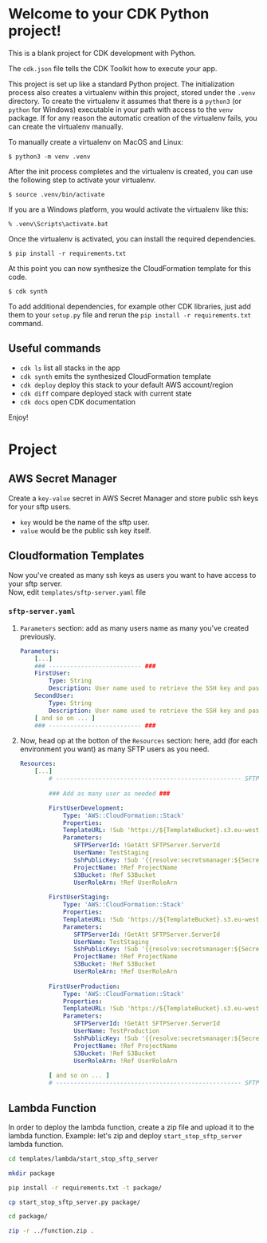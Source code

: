 
# Welcome to your CDK Python project!

This is a blank project for CDK development with Python.

The `cdk.json` file tells the CDK Toolkit how to execute your app.

This project is set up like a standard Python project.  The initialization
process also creates a virtualenv within this project, stored under the `.venv`
directory.  To create the virtualenv it assumes that there is a `python3`
(or `python` for Windows) executable in your path with access to the `venv`
package. If for any reason the automatic creation of the virtualenv fails,
you can create the virtualenv manually.

To manually create a virtualenv on MacOS and Linux:

```
$ python3 -m venv .venv
```

After the init process completes and the virtualenv is created, you can use the following
step to activate your virtualenv.

```
$ source .venv/bin/activate
```

If you are a Windows platform, you would activate the virtualenv like this:

```
% .venv\Scripts\activate.bat
```

Once the virtualenv is activated, you can install the required dependencies.

```
$ pip install -r requirements.txt
```

At this point you can now synthesize the CloudFormation template for this code.

```
$ cdk synth
```

To add additional dependencies, for example other CDK libraries, just add
them to your `setup.py` file and rerun the `pip install -r requirements.txt`
command.

## Useful commands

 * `cdk ls`          list all stacks in the app
 * `cdk synth`       emits the synthesized CloudFormation template
 * `cdk deploy`      deploy this stack to your default AWS account/region
 * `cdk diff`        compare deployed stack with current state
 * `cdk docs`        open CDK documentation

Enjoy!


# Project

## AWS Secret Manager
Create a `key-value` secret in AWS Secret Manager and store public ssh keys for your sftp users. <br> 
- `key` would be the name of the sftp user.
- `value` would be the public ssh key itself.

## Cloudformation Templates
Now you've created as many ssh keys as users you want to have access to your sftp server. <br>
Now, edit `templates/sftp-server.yaml` file <br>

### `sftp-server.yaml`
1. `Parameters` section: add as many users name as many you've created previously.
    ``` yaml
    Parameters:
        [...]
        ### -------------------------- ###
        FirstUser:
            Type: String
            Description: User name used to retrieve the SSH key and pass to nested stack, create the sftp user
        SecondUser:
            Type: String
            Description: User name used to retrieve the SSH key and pass to nested stack, create the sftp user
        [ and so on ... ]
        ### -------------------------- ###
    ```
2. Now, head op at the botton of the `Resources` section: here, add (for each environment you want) as many SFTP users as you need.
    ``` yaml
    Resources:
        [...]
            # ---------------------------------------------------- SFTP Users ----------------------------------------------------
            
            ### Add as many user as needed ###
   
            FirstUserDevelopment:
                Type: 'AWS::CloudFormation::Stack'
                Properties:
                TemplateURL: !Sub 'https://${TemplateBucket}.s3.eu-west-1.amazonaws.com/sftp-user.yaml'
                Parameters:
                   SFTPServerId: !GetAtt SFTPServer.ServerId
                   UserName: TestStaging
                   SshPublicKey: !Sub '{{resolve:secretsmanager:${SecretName}:SecretString:${FirstUser}}}'
                   ProjectName: !Ref ProjectName
                   S3Bucket: !Ref S3Bucket
                   UserRoleArn: !Ref UserRoleArn
            
            FirstUserStaging:
                Type: 'AWS::CloudFormation::Stack'
                Properties:
                TemplateURL: !Sub 'https://${TemplateBucket}.s3.eu-west-1.amazonaws.com/sftp-user.yaml'
                Parameters:
                   SFTPServerId: !GetAtt SFTPServer.ServerId
                   UserName: TestStaging
                   SshPublicKey: !Sub '{{resolve:secretsmanager:${SecretName}:SecretString:${FirstUser}}}'
                   ProjectName: !Ref ProjectName
                   S3Bucket: !Ref S3Bucket
                   UserRoleArn: !Ref UserRoleArn
            
            FirstUserProduction:
                Type: 'AWS::CloudFormation::Stack'
                Properties:
                TemplateURL: !Sub 'https://${TemplateBucket}.s3.eu-west-1.amazonaws.com/sftp-user.yaml'
                Parameters:
                   SFTPServerId: !GetAtt SFTPServer.ServerId
                   UserName: TestProduction
                   SshPublicKey: !Sub '{{resolve:secretsmanager:${SecretName}:SecretString:${FirstUser}}}'
                   ProjectName: !Ref ProjectName
                   S3Bucket: !Ref S3Bucket
                   UserRoleArn: !Ref UserRoleArn
            
            [ and so on ... ]
            # ---------------------------------------------------- SFTP Users ----------------------------------------------------
    ```


## Lambda Function
In order to deploy the lambda function, create a zip file and upload it to the lambda function.
Example: let's zip and deploy ``start_stop_sftp_server`` lambda function.
``` bash
cd templates/lambda/start_stop_sftp_server

mkdir package

pip install -r requirements.txt -t package/

cp start_stop_sftp_server.py package/

cd package/

zip -r ../function.zip .

```


